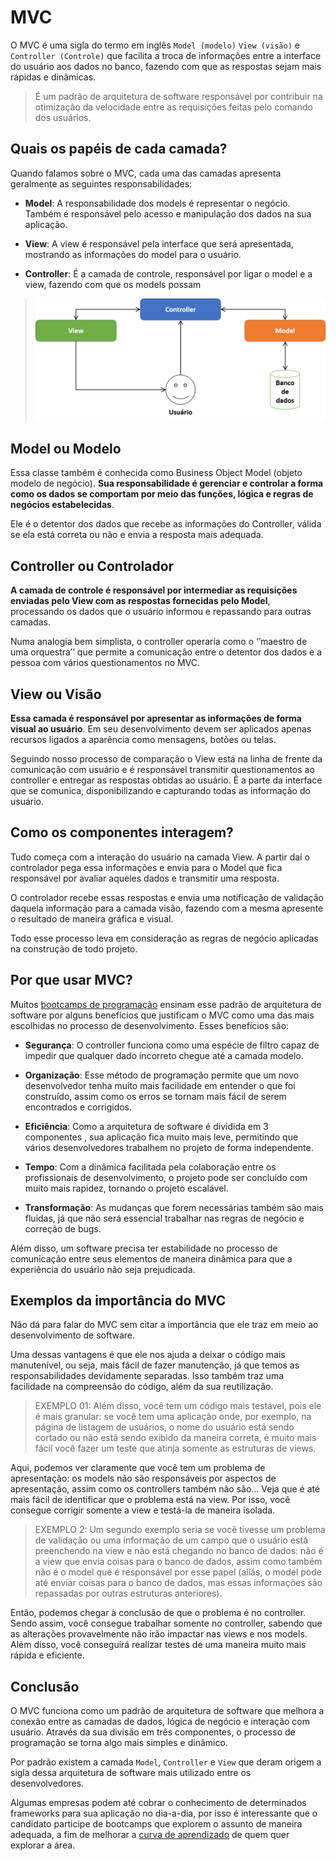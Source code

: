 # MVC

O MVC é uma sigla do termo em inglês `Model (modelo)` `View (visão)` e `Controller (Controle)` que facilita a troca de informações entre a interface do usuário aos dados no banco, fazendo com que as respostas sejam mais rápidas e dinâmicas.

> É um padrão de arquitetura de software responsável por contribuir na otimização da velocidade entre as requisições feitas pelo comando dos usuários.

## Quais os papéis de cada camada?

Quando falamos sobre o MVC, cada uma das camadas apresenta geralmente as seguintes responsabilidades:

- **Model**: A responsabilidade dos models é representar o negócio. Também é responsável pelo acesso e manipulação dos dados na sua aplicação.

- **View**: A view é responsável pela interface que será apresentada, mostrando as informações do model para o usuário.

- **Controller**: É a camada de controle, responsável por ligar o model e a view, fazendo com que os models possam

> ![modeloMVC](./assets/diagramaMVC.png)

## Model ou Modelo 

Essa classe também é conhecida como Business Object Model (objeto modelo de negócio). **Sua responsabilidade é gerenciar e controlar a forma como os dados se comportam por meio das funções, lógica e regras de negócios estabelecidas**. 

Ele é o detentor dos dados que recebe as informações do Controller, válida se ela está correta ou não e envia a resposta mais adequada.

## Controller ou Controlador

**A camada de controle é responsável por intermediar as requisições enviadas pelo View com as respostas fornecidas pelo Model**, processando os dados que o usuário informou e repassando para outras camadas. 

Numa analogia bem simplista, o controller  operaria como o ‘’maestro de uma orquestra’’  que permite a comunicação entre o detentor dos dados e a pessoa com vários questionamentos no MVC. 

## View ou Visão

**Essa camada é responsável por apresentar as informações de forma visual ao usuário**. Em seu desenvolvimento devem ser aplicados apenas recursos ligados a aparência como mensagens, botões ou telas. 

Seguindo nosso processo de comparação o View está na linha de frente da comunicação com usuário e é responsável transmitir questionamentos ao controller e entregar as respostas obtidas ao usuário. É a parte da interface que se comunica, disponibilizando e capturando todas as informação do usuário.

## Como os componentes interagem?

Tudo começa com a interação do usuário na camada View. A partir daí o controlador pega essa informações e envia para o Model que fica responsável por avaliar aqueles dados e transmitir uma resposta. 

O controlador recebe essas respostas e envia uma notificação de validação daquela informação para a camada visão, fazendo com a mesma apresente o resultado de maneira gráfica e visual.

Todo esse processo leva em consideração as regras de negócio aplicadas na construção de todo projeto.

## Por que usar MVC?

Muitos [bootcamps de programação](https://www.lewagon.com/pt-BR/blog/bootcamps-programa%C3%A7%C3%A3o-funcionam) ensinam esse padrão de arquitetura de software por alguns benefícios que justificam o MVC como uma das mais escolhidas no processo de desenvolvimento. Esses benefícios são:

- **Segurança**: O controller funciona como uma espécie de filtro capaz de impedir que qualquer dado incorreto chegue até a camada modelo.

- **Organização**: Esse método de programação permite que um novo desenvolvedor tenha muito mais facilidade em entender o que foi construído, assim como os erros se tornam mais fácil de serem encontrados e corrigidos.

- **Eficiência**: Como a arquitetura de software é dividida em 3 componentes , sua aplicação fica muito mais leve, permitindo que vários desenvolvedores trabalhem no projeto de forma independente.

- **Tempo**: Com a dinâmica facilitada pela colaboração entre os profissionais de desenvolvimento, o projeto pode ser concluído com muito mais rapidez, tornando o projeto escalável.  

- **Transformação**: As mudanças que forem necessárias também são mais fluidas, já que não será essencial trabalhar nas regras de negócio e correção de bugs.

Além disso, um software precisa ter estabilidade no processo de comunicação entre seus elementos de maneira dinâmica para que a experiência do usuário não seja prejudicada.

## Exemplos da importância do MVC

Não dá para falar do MVC sem citar a importância que ele traz em meio ao desenvolvimento de software.

Uma dessas vantagens é que ele nos ajuda a deixar o código mais manutenível, ou seja, mais fácil de fazer manutenção, já que temos as responsabilidades devidamente separadas. Isso também traz uma facilidade na compreensão do código, além da sua reutilização.

> EXEMPLO 01:
> Além disso, você tem um código mais testável, pois ele é mais granular: se você tem uma aplicação onde, por exemplo, na página de listagem de usuários, o nome do usuário está sendo cortado ou não está sendo exibido da maneira correta, é muito mais fácil você fazer um teste que atinja somente as estruturas de views.

Aqui, podemos ver claramente que você tem um problema de apresentação: os models não são responsáveis por aspectos de apresentação, assim como os controllers também não são… Veja que é até mais fácil de identificar que o problema está na view. Por isso, você consegue corrigir somente a view e testá-la de maneira isolada.

>EXEMPLO 2:
> Um segundo exemplo seria se você tivesse um problema de validação ou uma informação de um campo que o usuário está preenchendo na view e não está chegando no banco de dados: não é a view que envia coisas para o banco de dados, assim como também não é o model que é responsável por esse papel (aliás, o model pode até enviar coisas para o banco de dados, mas essas informações são repassadas por outras estruturas anteriores).

Então, podemos chegar à conclusão de que o problema é no controller. Sendo assim, você consegue trabalhar somente no controller, sabendo que as alterações provavelmente não irão impactar nas views e nos models. Além disso, você conseguirá realizar testes de uma maneira muito mais rápida e eficiente.

## Conclusão
O MVC funciona como um padrão de arquitetura de software que melhora a conexão entre as camadas de dados, lógica de negócio e interação com usuário. Através da sua divisão em três componentes, o processo de programação se torna algo mais simples e dinâmico.

Por padrão existem a camada `Model`, `Controller` e `View` que deram origem a sigla dessa arquitetura de software mais utilizado entre os desenvolvedores.  

Algumas empresas podem até cobrar o conhecimento de determinados frameworks para sua aplicação no dia-a-dia, por isso é interessante que o candidato participe de bootcamps que explorem o assunto de maneira adequada, a fim de melhorar a [curva de aprendizado](https://www.lewagon.com/pt-BR/blog/aprender-programacao-do-zero-por-onde-comecar) de quem quer explorar a área. 